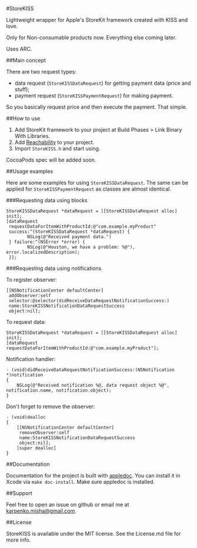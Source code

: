 #StoreKISS

Lightweight wrapper for Apple's StoreKit framework created with KISS and love.

Only for Non-consumable products now. Everything else coming later.

Uses ARC.

##Main concept

There are two request types:

* data request (`StoreKISSDataRequest`) for getting payment data (price and stuff);
* payment request (`StoreKISSPaymentRequest`) for making payment.

So you basically request price and then execute the payment. That simple.

##How to use

1. Add StoreKit framework to your project at Build Phases > Link Binary With Libraries.
2. Add [Reachability](https://github.com/tonymillion/Reachability) to your project.
3. Import `StoreKISS.h` and start using.

CocoaPods spec will be added soon.

##Usage examples

Here are some examples for using `StoreKISSDataRequest`. The same can be applied for `StoreKISSPaymentRequest` as classes are almost identical.

###Requesting data using blocks

```objc
StoreKISSDataRequest *dataRequest = [[StoreKISSDataRequest alloc] init];
[dataRequest
 requestDataForItemWithProductId:@"com.example.myProduct"
 success:^(StoreKISSDataRequest *dataRequest) {
        NSLog(@"Received payment data.")
 } failure:^(NSError *error) {
        NSLog(@"Houston, we have a problem: %@"), error.localizedDescription); 
 }];
 ```
	 
###Requesting data using notifications

To register observer: 

```objc
[[NSNotificationCenter defaultCenter]
 addObserver:self
 selector:@selector(didReceiveDataRequestNotificationSuccess:)
 name:StoreKISSNotificationDataRequestSuccess
 object:nil];
```

To request data: 

```objc
StoreKISSDataRequest *dataRequest = [[StoreKISSDataRequest alloc] init];
[dataRequest requestDataForItemWithProductId:@"com.example.myProduct"];
```

Notification handler: 

```objc	
- (void)didReceiveDataRequestNotificationSuccess:(NSNotification *)notification
{
	NSLog(@"Received notification %@, data request object %@", notification.name, notification.object);
}
```
	
	
Don't forget to remove the observer:

```objc	
- (void)dealloc
{
	[[NSNotificationCenter defaultCenter]
	 removeObserver:self
	 name:StoreKISSNotificationDataRequestSuccess
	 object:nil];
	[super dealloc]
}
```

##Documentation

Documentation for the project is built with [appledoc](http://gentlebytes.com/appledoc/). You can install it in Xcode via `make doc-install`. Make sure appledoc is installed.

##Support

Feel free to open an issue on github or email me at [karpenko.misha@gmail.com](mailto:karpenko.misha@gmail.com).

##License

StoreKISS is available under the MIT license. See the License.md file for more info.
